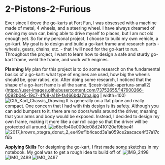 # 2-Pistons-2-Furious
Ever since I drove the go-karts at Fort Fun, I was obsessed with a machine made of metal, 4 wheels, and a steering wheel. I have always dreamed of owning my own car, being able to drive myself to places, but I am not old enough yet. So for my personal project, I choose to build my own vehicle, a go-kart. My goal is to design and build a go-kart frame and research parts - wheels, gears, chains, etc. - that I will need for the go-kart to run. Throughout the project, I want to learn how to design a safe and sturdy go-kart frame, weld the frame, and work with engines. 

**Planning**
My plan for this project is to do some research on the fundamental basics of a go-kart: what type of engines are used, how big the wheels should be, gear ratios, etc. After doing some research, I noticed that the shape of a go-kart frame is all the same.
![costr-telaio-apertura-small2](https://user-images.githubusercontent.com/73752655/147900266-0092b0e5-19c7-4f68-a119-fa466bda7dba.jpg | width=100)
![CIA_Kart_Chassis_Drawing](https://user-images.githubusercontent.com/73752655/147900278-c062a4ed-e7a2-4f34-91b0-2e5e5de90113.gif)
It is generally on a flat plane and really compact. One concern that I had with this design is its safety. Although you can add bumpers to it, there are no doors/walls around the driver, meaning that your arms and body would be exposed. Instead, I decided to design my own frame, making it more like a car roll cage so that the driver will be protected all around.
![e6bcfb40e009dc08d2410120ef9bbe4f](https://user-images.githubusercontent.com/73752655/147900315-49402ec5-25c2-4650-85df-753a1232c431.jpg)
![2017_krowrx_xtegra_donut_2_ee49ef1b4cacd3a1a059ce2aacace4f37a17cf6b](https://user-images.githubusercontent.com/73752655/147900322-1f1dd79e-54cc-4be1-8cf5-cea9d8218b32.jpg)

**Applying Skills**
For designing the go-kart, I first made some sketches in my notebook. My goal was to get a rough idea to build off of.
![IMG_2498](https://user-images.githubusercontent.com/73752655/147900582-86e9c802-a8e4-4d07-965f-28398d10bb6c.PNG)
![IMG_2499](https://user-images.githubusercontent.com/73752655/147900589-3ca465ab-8179-4f3c-bc17-1ec70ff1fac0.PNG)
![IMG_2497](https://user-images.githubusercontent.com/73752655/147900594-482242db-0520-491e-ba39-4d729bc38765.PNG)
